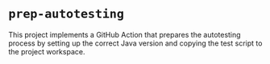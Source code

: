 # `prep-autotesting`

This project implements a GitHub Action that prepares the autotesting process by setting up the correct Java version and copying the test script to the project workspace.
